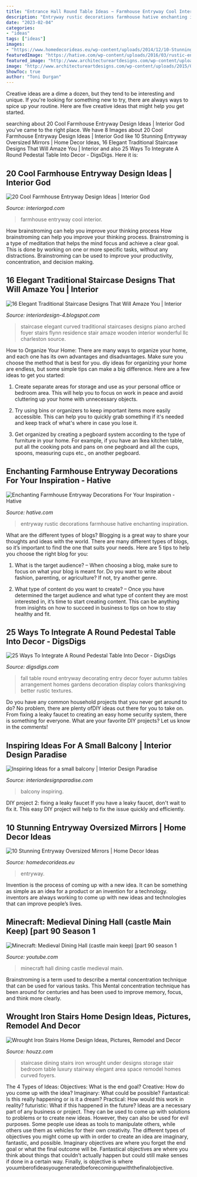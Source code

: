 ```yaml
---
title: "Entrance Hall Round Table Ideas ~ Farmhouse Entryway Cool Interior"
description: "Entryway rustic decorations farmhouse hative enchanting inspiration"
date: "2023-02-04"
categories:
- "ideas"
tags: ["ideas"]
images:
- "https://www.homedecorideas.eu/wp-content/uploads/2014/12/10-Stunning-Entryway-Oversized-Mirrors2.jpg"
featuredImage: "https://hative.com/wp-content/uploads/2016/03/rustic-entryway-decors/19-rustic-entryway-decorations.jpg"
featured_image: "http://www.architectureartdesigns.com/wp-content/uploads/2015/03/16-Elegant-Traditional-Staircase-Designs-That-Will-Amaze-You-5-630x805.jpg"
image: "http://www.architectureartdesigns.com/wp-content/uploads/2015/03/16-Elegant-Traditional-Staircase-Designs-That-Will-Amaze-You-5-630x805.jpg"
ShowToc: true
author: "Toni Durgan"
---
```



Creative ideas are a dime a dozen, but they tend to be interesting and unique. If you're looking for something new to try, there are always ways to spice up your routine. Here are five creative ideas that might help you get started.

	

		
searching about 20 Cool Farmhouse Entryway Design Ideas | Interior God you've came to the right place. We have 8 Images about 20 Cool Farmhouse Entryway Design Ideas | Interior God like 10 Stunning Entryway Oversized Mirrors | Home Decor Ideas, 16 Elegant Traditional Staircase Designs That Will Amaze You | Interior and also 25 Ways To Integrate A Round Pedestal Table Into Decor - DigsDigs. Here it is:
		
    
## 20 Cool Farmhouse Entryway Design Ideas | Interior God

<img loading=lazy src="http://interiorgod.com/wp-content/uploads/2016/04/cool-farmhouse-entryway.jpg" onerror="this.onerror=null;this.src='https://tse3.mm.bing.net/th?id=OIP.pLxyfkj_bJ3yG3fLWCHd1AHaJ-&amp;pid=15.1';" alt="20 Cool Farmhouse Entryway Design Ideas | Interior God">

_Source: interiorgod.com_

>farmhouse entryway cool interior. 

	

How brainstroming can help you improve your thinking process
How brainstroming can help you improve your thinking process. Brainstroming is a type of meditation that helps the mind focus and achieve a clear goal. This is done by working on one or more specific tasks, without any distractions. Brainstroming can be used to improve your productivity, concentration, and decision making.

    
## 16 Elegant Traditional Staircase Designs That Will Amaze You | Interior

<img loading=lazy src="http://www.architectureartdesigns.com/wp-content/uploads/2015/03/16-Elegant-Traditional-Staircase-Designs-That-Will-Amaze-You-5-630x805.jpg" onerror="this.onerror=null;this.src='https://tse2.mm.bing.net/th?id=OIP.oyaz6kz2e-S6Md1fIcUU8AHaJd&amp;pid=15.1';" alt="16 Elegant Traditional Staircase Designs That Will Amaze You | Interior">

_Source: interiordesign-4.blogspot.com_

>staircase elegant curved traditional staircases designs piano arched foyer stairs flynn residence stair amaze wooden interior wonderful llc charleston source. 

	

How to Organize Your Home: There are many ways to organize your home, and each one has its own advantages and disadvantages. Make sure you choose the method that is best for you.
diy ideas for organizing your home are endless, but some simple tips can make a big difference. Here are a few ideas to get you started:
1. Create separate areas for storage and use as your personal office or bedroom area. This will help you to focus on work in peace and avoid cluttering up your home with unnecessary objects.

2. Try using bins or organizers to keep important items more easily accessible. This can help you to quickly grab something if it's needed and keep track of what's where in case you lose it.

3. Get organized by creating a pegboard system according to the type of furniture in your home. For example, if you have an Ikea kitchen table, put all the cooking pots and pans on one pegboard and all the cups, spoons, measuring cups etc., on another pegboard.

    
## Enchanting Farmhouse Entryway Decorations For Your Inspiration - Hative

<img loading=lazy src="https://hative.com/wp-content/uploads/2016/03/rustic-entryway-decors/19-rustic-entryway-decorations.jpg" onerror="this.onerror=null;this.src='https://tse1.mm.bing.net/th?id=OIP.0JUiCQC2qMsNlR7N4UpHrAHaNK&amp;pid=15.1';" alt="Enchanting Farmhouse Entryway Decorations For Your Inspiration - Hative">

_Source: hative.com_

>entryway rustic decorations farmhouse hative enchanting inspiration. 

	

What are the different types of blogs?
Blogging is a great way to share your thoughts and ideas with the world. There are many different types of blogs, so it’s important to find the one that suits your needs. Here are 5 tips to help you choose the right blog for you: 
1. What is the target audience? – When choosing a blog, make sure to focus on what your blog is meant for. Do you want to write about fashion, parenting, or agriculture? If not, try another genre. 

2. What type of content do you want to create? – Once you have determined the target audience and what type of content they are most interested in, it’s time to start creating content. This can be anything from insights on how to succeed in business to tips on how to stay healthy and fit. 


    
## 25 Ways To Integrate A Round Pedestal Table Into Decor - DigsDigs

<img loading=lazy src="https://www.digsdigs.com/photos/2017/11/23-a-vintage-rustic-table-in-the-entryway-can-be-used-for-various-displays-seasonal-and-holiday-ones.jpg" onerror="this.onerror=null;this.src='https://tse2.mm.bing.net/th?id=OIP.z21Y1LnWWTUFPv9G-vvFmQHaJ3&amp;pid=15.1';" alt="25 Ways To Integrate A Round Pedestal Table Into Decor - DigsDigs">

_Source: digsdigs.com_

>fall table round entryway decorating entry decor foyer autumn tables arrangement homes gardens decoration display colors thanksgiving better rustic textures. 

	

Do you have any common household projects that you never get around to do? No problem, there are plenty ofDIY ideas out there for you to take on. From fixing a leaky faucet to creating an easy home security system, there is something for everyone. What are your favorite DIY projects? Let us know in the comments!

    
## Inspiring Ideas For A Small Balcony | Interior Design Paradise

<img loading=lazy src="https://interiordesignparadise.com/wp-content/uploads/2016/09/hanging-balcony-garden-ideas-mixed-with-unfinished-wall-and-wooden-floor-also-soft-bean-chairs-and-cute-yellow-wooden-table-805x1084-1-760x1024.jpg" onerror="this.onerror=null;this.src='https://tse2.mm.bing.net/th?id=OIP.AWLbmetU2VKuWzPMz5Cz8gHaJ-&amp;pid=15.1';" alt="Inspiring Ideas for a small balcony | Interior Design Paradise">

_Source: interiordesignparadise.com_

>balcony inspiring. 

	

DIY project 2: fixing a leaky faucet
If you have a leaky faucet, don't wait to fix it. This easy DIY project will help to fix the issue quickly and efficiently.

    
## 10 Stunning Entryway Oversized Mirrors | Home Decor Ideas

<img loading=lazy src="https://www.homedecorideas.eu/wp-content/uploads/2014/12/10-Stunning-Entryway-Oversized-Mirrors2.jpg" onerror="this.onerror=null;this.src='https://tse4.mm.bing.net/th?id=OIP.GH469TKmlymIduncZdQuOgHaHY&amp;pid=15.1';" alt="10 Stunning Entryway Oversized Mirrors | Home Decor Ideas">

_Source: homedecorideas.eu_

>entryway. 

	

Invention is the process of coming up with a new idea. It can be something as simple as an idea for a product or an invention for a technology. inventors are always working to come up with new ideas and technologies that can improve people’s lives.

    
## Minecraft: Medieval Dining Hall (castle Main Keep) [part 90 Season 1

<img loading=lazy src="https://i.ytimg.com/vi/2iRpt17xOpc/hqdefault.jpg" onerror="this.onerror=null;this.src='https://tse2.mm.bing.net/th?id=OIP.EfBTTYugax61fCPpQTADfgHaFj&amp;pid=15.1';" alt="Minecraft: Medieval Dining Hall (castle main keep) [part 90 season 1">

_Source: youtube.com_

>minecraft hall dining castle medieval main. 

	

Brainstroming is a term used to describe a mental concentration technique that can be used for various tasks. This Mental concentration technique has been around for centuries and has been used to improve memory, focus, and think more clearly.

    
## Wrought Iron Stairs Home Design Ideas, Pictures, Remodel And Decor

<img loading=lazy src="http://st.hzcdn.com/fimgs/8981855901f04f35_6295-w500-h666-b0-p0--traditional-dining-room.jpg" onerror="this.onerror=null;this.src='https://tse4.mm.bing.net/th?id=OIP.kHjaCLZ9m5J2nAqNvRDD_AHaJ3&amp;pid=15.1';" alt="Wrought Iron Stairs Home Design Ideas, Pictures, Remodel and Decor">

_Source: houzz.com_

>staircase dining stairs iron wrought under designs storage stair bedroom table luxury stairway elegant area space remodel homes curved foyers. 

	

The 4 Types of Ideas: Objectives: What is the end goal? Creative: How do you come up with the idea? Imaginary: What could be possible? Fantastical: Is this really happening or is it a dream? Practical: How would this work in reality? futuristic: What if this happened in the future?
Ideas are a necessary part of any business or project. They can be used to come up with solutions to problems or to create new ideas. However, they can also be used for evil purposes. Some people use ideas as tools to manipulate others, while others use them as vehicles for their own creativity. 
The different types of objectives you might come up with in order to create an idea are imaginary, fantastic, and possible. Imaginary objectives are where you forget the end goal or what the final outcome will be. Fantastical objectives are where you think about things that couldn’t actually happen but could still make senses if done in a certain way. Finally, is objective is where youumberofideasyougeneratedbeforecomingupwiththefinalobjective.

